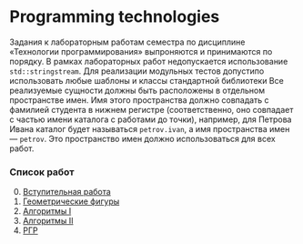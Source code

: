 # Programming technologies

Задания к лабораторным работам семестра по дисциплине «Технологии программирования» выпроняются и принимаются по порядку.
В рамках лабораторных работ недопускается использование ```std::stringstream```.
Для реализации модульных тестов допустипо использовать любые шаблоны и классы стандартной библиотеки
Все реализуемые сущности должны быть расположены в отдельном пространстве имен. Имя этого
пространства должно совпадать с фамилией студента в нижнем регистре (соответственно, оно совпадает
с частью имени каталога с работами до точки), например, для Петрова Ивана каталог будет называться
```petrov.ivan```, а имя пространства имен — ```petrov```. Это пространство имен должно использоваться для всех
работ.

### Список работ
0. [Вступительная работа](https://github.com/urlagushka/polytech-labs/tree/main/tp/T0#readme)
1. [Геометрические фигуры]()
2. [Алгоритмы I](https://github.com/urlagushka/polytech-labs/tree/main/tp/T2#readme)
3. [Алгоритмы II](https://github.com/urlagushka/polytech-labs/tree/main/tp/T3#readme)
4. [РГР](https://github.com/urlagushka/polytech-labs/tree/main/tp/FT#readme)
